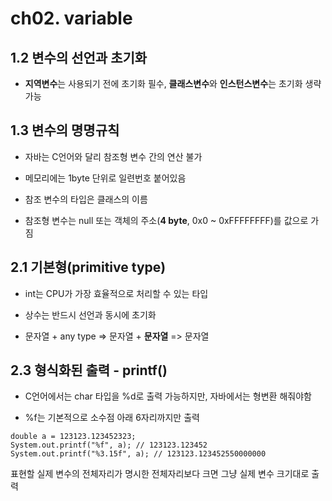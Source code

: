 ch02. variable
==========================

## 1.2 변수의 선언과 초기화

- **지역변수**는 사용되기 전에 초기화 필수,
**클래스변수**와 **인스턴스변수**는 초기화 생략 가능

## 1.3 변수의 명명규칙

- 자바는 C언어와 달리 참조형 변수 간의 연산 불가

- 메모리에는 1byte 단위로 일련번호 붙어있음

- 참조 변수의 타입은 클래스의 이름

- 참조형 변수는 null 또는 객체의 주소(**4 byte**, 0x0 ~ 0xFFFFFFFF)를 값으로 가짐

## 2.1 기본형(primitive type)

- int는 CPU가 가장 효율적으로 처리할 수 있는 타입

- 상수는 반드시 선언과 동시에 초기화

- 문자열 + any type => 문자열 + **문자열** => 문자열

## 2.3 형식화된 출력 - printf()

- C언어에서는 char 타입을 %d로 출력 가능하지만, 자바에서는 형변환 해줘야함

- %f는 기본적으로 소수점 아래 6자리까지만 출력

```
double a = 123123.123452323;
System.out.printf("%f", a); // 123123.123452
System.out.printf("%3.15f", a); // 123123.123452550000000
```
표현할 실제 변수의 전체자리가 명시한 전체자리보다 크면 그냥 실제 변수 크기대로 출력


